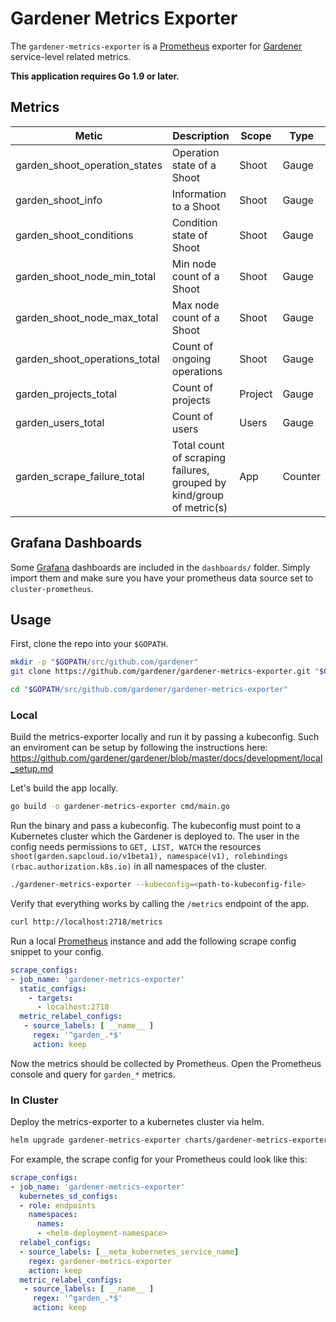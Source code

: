 # Gardener Metrics Exporter
The `gardener-metrics-exporter` is a [Prometheus](https://prometheus.io/) exporter for [Gardener](https://github.com/gardener/gardener) service-level related metrics.

**This application requires Go 1.9 or later.**

## Metrics
|Metic|Description|Scope|Type|
|-----|-----------|-----|----|
|garden_shoot_operation_states|Operation state of a Shoot|Shoot|Gauge|
|garden_shoot_info|Information to a Shoot|Shoot|Gauge|
|garden_shoot_conditions|Condition state of Shoot|Shoot|Gauge|
|garden_shoot_node_min_total|Min node count of a Shoot|Shoot|Gauge|
|garden_shoot_node_max_total|Max node count of a Shoot|Shoot|Gauge|
|garden_shoot_operations_total|Count of ongoing operations|Shoot|Gauge|
|garden_projects_total|Count of projects|Project|Gauge|
|garden_users_total|Count of users|Users|Gauge|
|garden_scrape_failure_total|Total count of scraping failures, grouped by kind/group of metric(s)|App|Counter|

## Grafana Dashboards
Some [Grafana](https://grafana.com/) dashboards are included in the `dashboards/` folder. Simply import them and make sure you have your prometheus data source set to `cluster-prometheus`.

## Usage
First, clone the repo into your `$GOPATH`.
```sh
mkdir -p "$GOPATH/src/github.com/gardener"
git clone https://github.com/gardener/gardener-metrics-exporter.git "$GOPATH/src/github.com/gardener/gardener-metrics-exporter"

cd "$GOPATH/src/github.com/gardener/gardener-metrics-exporter"
```

### Local
Build the metrics-exporter locally and run it by passing a kubeconfig. Such an enviroment can be setup by following the instructions here: https://github.com/gardener/gardener/blob/master/docs/development/local_setup.md

Let's build the app locally.
```sh
go build -o gardener-metrics-exporter cmd/main.go
```

Run the binary and pass a kubeconfig. The kubeconfig must point to a Kubernetes cluster which the Gardener is deployed to.
The user in the config needs permissions to ``GET, LIST, WATCH`` the resources ``shoot(garden.sapcloud.io/v1beta1), namespace(v1), rolebindings (rbac.authorization.k8s.io)`` in all namespaces of the cluster.
```sh
./gardener-metrics-exporter --kubeconfig=<path-to-kubeconfig-file>
```
Verify that everything works by calling the `/metrics` endpoint of the app.
```sh
curl http://localhost:2718/metrics
```
Run a local [Prometheus](https://prometheus.io/download/) instance and add the following scrape config snippet to your config.
```yaml
scrape_configs:
- job_name: 'gardener-metrics-exporter'
  static_configs:
    - targets:
      - localhost:2718
  metric_relabel_configs:
   - source_labels: [ __name__ ]
     regex: '^garden_.*$'
     action: keep
```
Now the metrics should be collected by Prometheus. Open the Prometheus console and query for ``garden_*`` metrics.

### In Cluster
Deploy the metrics-exporter to a kubernetes cluster via helm.
```sh
helm upgrade gardener-metrics-exporter charts/gardener-metrics-exporter --install --namespace=<your-namespace> --values=<path-to-your-values.yaml>
```
For example, the scrape config for your Prometheus could look like this:
```yaml
scrape_configs:
- job_name: 'gardener-metrics-exporter'
  kubernetes_sd_configs:
  - role: endpoints
    namespaces:
      names:
      - <helm-deployment-namespace>
  relabel_configs:
  - source_labels: [__meta_kubernetes_service_name]
    regex: gardener-metrics-exporter
    action: keep
  metric_relabel_configs:
   - source_labels: [ __name__ ]
     regex: '^garden_.*$'
     action: keep
```
